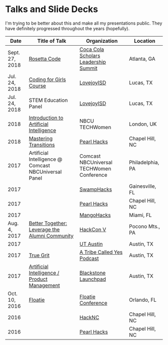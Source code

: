 # Talks and Slide Decks
I'm trying to be better about this and make all my presentations public. They have definitely progressed throughout the years (hopefully).

| Date | Title of Talk | Organization | Location |
|------|---------------|--------------|----------|
| Sept. 27, 2018 | [Rosetta Code](https://github.com/madipfaff/talks-and-slide-decks/blob/master/2018/CocaColaScholars/Legesher-RosettaCode.pdf) | [Coca Cola Scholars Leadership Summit](https://summit.coca-colascholarsfoundation.org/) | Atlanta, GA |
| Jul. 24, 2018 | [Coding for Girls Course](https://github.com/madipfaff/Talks-And-Decks/tree/master/2018/LovejoyISD) | [LovejoyISD](https://www.lovejoyisd.net/) | Lucas, TX |
| Jul. 24, 2018 | STEM Education Panel | [LovejoyISD](https://www.lovejoyisd.net/) | Lucas, TX |
| 2018 | [Introduction to Artificial Intelligence](https://github.com/madipfaff/Talks-And-Decks/tree/master/2018/NBCUTechWomen) | NBCU TECHWomen | London, UK |
| 2018 | [Mastering Transitions](https://github.com/madipfaff/Talks-And-Decks/tree/master/2018/PearlHacks) | [Pearl Hacks](http://pearlhacks.com/) | Chapel Hill, NC |
| 2017 | Artificial Intelligence @ Comcast NBCUniversal Panel | Comcast NBCUniversal TECHWomen Conference | Philadelphia, PA |
| 2017 | [](https://github.com/madipfaff/Talks-And-Decks/tree/master/2017/SwampHacks) | [SwampHacks](http://swamphacks.com/) | Gainesville, FL |
| 2017 | [](https://github.com/madipfaff/Talks-And-Decks/tree/master/2017/PearlHacks) | [Pearl Hacks](http://pearlhacks.com/) | Chapel Hill, NC |
| 2017 | [](https://github.com/madipfaff/Talks-And-Decks/tree/master/2017/MangoHacks) | [MangoHacks](http://mangohacks.com/) | Miami, FL |
| Aug. 4, 2017 | [Better Together: Leverage the Alumni Community](https://github.com/madipfaff/Talks-And-Decks/tree/master/2017/HackConV) | [HackCon V](https://hackcon.mlh.io/) | Pocono Mts., PA |
| 2017 | [](https://github.com/madipfaff/Talks-And-Decks/tree/master/2017/UTAustin) | [UT Austin](https://www.utexas.edu/) | Austin, TX |
| 2017 | [True Grit](https://github.com/madipfaff/Talks-And-Decks/tree/master/2017/ATribeCalledYes) | [A Tribe Called Yes Podcast](http://atribecalledyes.com/) | Austin, TX |
| 2017 | [Artificial Intelligence / Product Management](https://github.com/madipfaff/Talks-And-Decks/tree/master/2017/BlackstoneLaunchpad) | [Blackstone Launchpad](https://ugs.utexas.edu/blackstone-launchpad) | Austin, TX |
| Oct. 10, 2016 | [Floatie](https://github.com/madipfaff/Talks-And-Decks/tree/master/2016/Floatie) | [Floatie Conference](https://www.hackathon.com/event/floatie---a-tech-community-conference-26785829136) | Orlando, FL |
| 2016 | [](https://github.com/madipfaff/Talks-And-Decks/tree/master/2016/HackNC) | [HackNC](http://hacknc.com/) | Chapel Hill, NC |
| 2016 | [](https://github.com/madipfaff/Talks-And-Decks/tree/master/2016/PearlHacks) | [Pearl Hacks](http://pearlhacks.com/) | Chapel Hill, NC |
